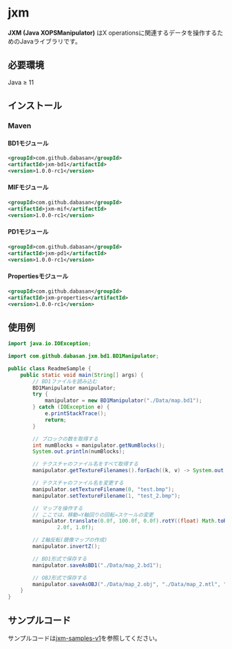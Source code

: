 # jxm

**JXM (Java XOPSManipulator)** はX operationsに関連するデータを操作するためのJavaライブラリです。

## 必要環境

Java ≥ 11

## インストール

### Maven

#### BD1モジュール

```xml
<groupId>com.github.dabasan</groupId>
<artifactId>jxm-bd1</artifactId>
<version>1.0.0-rc1</version>
```

#### MIFモジュール

```xml
<groupId>com.github.dabasan</groupId>
<artifactId>jxm-mif</artifactId>
<version>1.0.0-rc1</version>
```

#### PD1モジュール

```xml
<groupId>com.github.dabasan</groupId>
<artifactId>jxm-pd1</artifactId>
<version>1.0.0-rc1</version>
```

#### Propertiesモジュール

```xml
<groupId>com.github.dabasan</groupId>
<artifactId>jxm-properties</artifactId>
<version>1.0.0-rc1</version>
```

## 使用例

```java
import java.io.IOException;

import com.github.dabasan.jxm.bd1.BD1Manipulator;

public class ReadmeSample {
	public static void main(String[] args) {
		// BD1ファイルを読み込む
		BD1Manipulator manipulator;
		try {
			manipulator = new BD1Manipulator("./Data/map.bd1");
		} catch (IOException e) {
			e.printStackTrace();
			return;
		}

		// ブロックの数を取得する
		int numBlocks = manipulator.getNumBlocks();
		System.out.println(numBlocks);

		// テクスチャのファイル名をすべて取得する
		manipulator.getTextureFilenames().forEach((k, v) -> System.out.printf("%d: %s\n", k, v));

		// テクスチャのファイル名を変更する
		manipulator.setTextureFilename(0, "test.bmp");
		manipulator.setTextureFilename(1, "test_2.bmp");

		// マップを操作する
		// ここでは、移動→Y軸回りの回転→スケールの変更
		manipulator.translate(0.0f, 100.0f, 0.0f).rotY((float) Math.toRadians(45)).rescale(1.0f,
				2.0f, 1.0f);

		// Z軸反転(鏡像マップの作成)
		manipulator.invertZ();

		// BD1形式で保存する
		manipulator.saveAsBD1("./Data/map_2.bd1");

		// OBJ形式で保存する
		manipulator.saveAsOBJ("./Data/map_2.obj", "./Data/map_2.mtl", "map_2.mtl", true);
	}
}
```

## サンプルコード

サンプルコードは[jxm-samples-v1](https://github.com/Dabasan/jxm-samples-v1)を参照してください。


